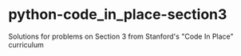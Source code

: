 # python-code_in_place-section3

Solutions for problems on Section 3 from Stanford's "Code In Place" curriculum
